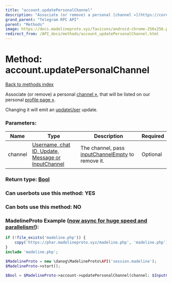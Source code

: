 ```yaml
---
title: "account.updatePersonalChannel"
description: "Associate (or remove) a personal [channel »](https://core.telegram.org/api/channel), that will be listed on our personal [profile page »](https://core.telegram.org/api/profile#personal-channel)."
grand_parent: "Telegram RPC API"
parent: "Methods"
image: https://docs.madelineproto.xyz/favicons/android-chrome-256x256.png
redirect_from: /API_docs/methods/account_updatePersonalChannel.html
---
```

# Method: account.updatePersonalChannel
[Back to methods index](index.html)



Associate (or remove) a personal [channel »](https://core.telegram.org/api/channel), that will be listed on our personal [profile page »](https://core.telegram.org/api/profile#personal-channel).

Changing it will emit an [updateUser](../constructors/updateUser.html) update.

### Parameters:

| Name     |    Type       | Description | Required |
|----------|---------------|-------------|----------|
|channel|[Username, chat ID, Update, Message or InputChannel](/API_docs/types/InputChannel.html) | The channel, pass [inputChannelEmpty](../constructors/inputChannelEmpty.html) to remove it. | Optional|


### Return type: [Bool](/API_docs/types/Bool.html)

### Can userbots use this method: **YES**

### Can bots use this method: **NO**


### MadelineProto Example ([now async for huge speed and parallelism!](https://docs.madelineproto.xyz/docs/ASYNC.html)):


```php
if (!file_exists('madeline.php')) {
    copy('https://phar.madelineproto.xyz/madeline.php', 'madeline.php');
}
include 'madeline.php';

$MadelineProto = new \danog\MadelineProto\API('session.madeline');
$MadelineProto->start();

$Bool = $MadelineProto->account->updatePersonalChannel(channel: $InputChannel, );
```

